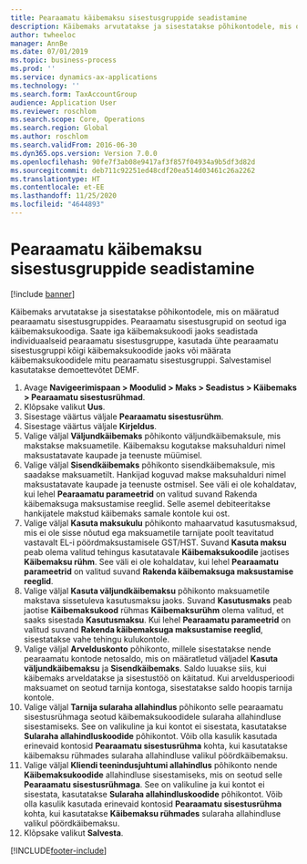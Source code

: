 ```yaml
---
title: Pearaamatu käibemaksu sisestusgruppide seadistamine
description: Käibemaks arvutatakse ja sisestatakse põhikontodele, mis on määratud pearaamatu sisestusgruppides.
author: twheeloc
manager: AnnBe
ms.date: 07/01/2019
ms.topic: business-process
ms.prod: ''
ms.service: dynamics-ax-applications
ms.technology: ''
ms.search.form: TaxAccountGroup
audience: Application User
ms.reviewer: roschlom
ms.search.scope: Core, Operations
ms.search.region: Global
ms.author: roschlom
ms.search.validFrom: 2016-06-30
ms.dyn365.ops.version: Version 7.0.0
ms.openlocfilehash: 90fe7f3ab08e9417af3f857f04934a9b5df3d82d
ms.sourcegitcommit: deb711c92251ed48cdf20ea514d03461c26a2262
ms.translationtype: HT
ms.contentlocale: et-EE
ms.lasthandoff: 11/25/2020
ms.locfileid: "4644893"
---
```

# <a name="set-up-ledger-posting-groups-for-sales-tax"></a>Pearaamatu käibemaksu sisestusgruppide seadistamine

[!include [banner](../../includes/banner.md)]

Käibemaks arvutatakse ja sisestatakse põhikontodele, mis on määratud pearaamatu sisestusgruppides. Pearaamatu sisestusgrupid on seotud iga käibemaksukoodiga. Saate iga käibemaksukoodi jaoks seadistada individuaalseid pearaamatu sisestusgruppe, kasutada ühte pearaamatu sisestusgruppi kõigi käibemaksukoodide jaoks või määrata käibemaksukoodidele mitu pearaamatu sisestusgruppi. Salvestamisel kasutatakse demoettevõtet DEMF. 

1. Avage **Navigeerimispaan > Moodulid > Maks > Seadistus > Käibemaks > Pearaamatu sisestusrühmad**.
2. Klõpsake valikut **Uus**.
3. Sisestage väärtus väljale **Pearaamatu sisestusrühm**.
4. Sisestage väärtus väljale **Kirjeldus**.
5. Valige väljal **Väljundkäibemaks** põhikonto väljundkäibemaksule, mis makstakse maksuametile. Käibemaksu kogutakse maksuhalduri nimel maksustatavate kaupade ja teenuste müümisel.  
6. Valige väljal **Sisendkäibemaks** põhikonto sisendkäibemaksule, mis saadakse maksuametilt. Hankijad koguvad makse maksuhalduri nimel maksustatavate kaupade ja teenuste ostmisel. See väli ei ole kohaldatav, kui lehel **Pearaamatu parameetrid** on valitud suvand Rakenda käibemaksuga maksustamise reeglid. Selle asemel debiteeritakse hankijatele makstud käibemaks samale kontole kui ost.   
7. Valige väljal **Kasuta maksukulu** põhikonto mahaarvatud kasutusmaksud, mis ei ole sisse nõutud ega maksuametile tarnijate poolt teavitatud vastavalt EL-i pöördmaksustamisele GST/HST. Suvand **Kasuta maksu** peab olema valitud tehingus kasutatavale **Käibemaksukoodile** jaotises **Käibemaksu rühm**. See väli ei ole kohaldatav, kui lehel **Pearaamatu parameetrid** on valitud suvand **Rakenda käibemaksuga maksustamise reeglid**.   
8. Valige väljal **Kasuta väljundkäibemaksu** põhikonto maksuametile makstava sissetuleva kasutusmaksu jaoks. Suvand **Kasutusmaks** peab jaotise **Käibemaksukood** rühmas **Käibemaksurühm** olema valitud, et saaks sisestada **Kasutusmaksu**. Kui lehel **Pearaamatu parameetrid** on valitud suvand **Rakenda käibemaksuga maksustamise reeglid**, sisestatakse vahe tehingu kulukontole.   
9. Valige väljal **Arvelduskonto** põhikonto, millele sisestatakse nende pearaamatu kontode netosaldo, mis on määratletud väljadel **Kasuta väljundkäibemaksu** ja **Sisendkäibemaks**. Saldo luuakse siis, kui käibemaks arveldatakse ja sisestustöö on käitatud.  Kui arveldusperioodi maksuamet on seotud tarnija kontoga, sisestatakse saldo hoopis tarnija kontole.
10. Valige väljal **Tarnija sularaha allahindlus** põhikonto selle pearaamatu sisestusrühmaga seotud käibemaksukoodidele sularaha allahindluse sisestamiseks. See on valikuline ja kui kontot ei sisestata, kasutatakse **Sularaha allahindluskoodide** põhikontot. Võib olla kasulik kasutada erinevaid kontosid **Pearaamatu sisestusrühma** kohta, kui kasutatakse käibemaksu rühmades sularaha allahindluse valikul pöördkäibemaksu.  
11. Valige väljal **Kliendi teenindusjuhtumi allahindlus** põhikonto nende **Käibemaksukoodide** allahindluse sisestamiseks, mis on seotud selle **Pearaamatu sisestusrühmaga**. See on valikuline ja kui kontot ei sisestata, kasutatakse **Sularaha allahindluskoodide** põhikontot. Võib olla kasulik kasutada erinevaid kontosid **Pearaamatu sisestusrühma** kohta, kui kasutatakse **Käibemaksu rühmades** sularaha allahindluse valikul pöördkäibemaksu.  
12. Klõpsake valikut **Salvesta**.



[!INCLUDE[footer-include](../../../includes/footer-banner.md)]
